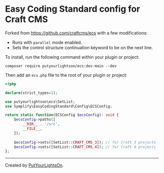 # Easy Coding Standard config for Craft CMS

Forked from https://github.com/craftcms/ecs with a few modifications:
- Runs with `parallel` mode enabled.
- Sets the control structure continuation keyword to be on the next line.

To install, run the following command within your plugin or project:

```shell
composer require putyourlightson/ecs:dev-main --dev
```

Then add an `ecs.php` file to the root of your plugin or project:

```php
<?php

declare(strict_types=1);

use putyourlightson\ecs\SetList;
use Symplify\EasyCodingStandard\Config\ECSConfig;

return static function(ECSConfig $ecsConfig): void {
    $ecsConfig->paths([
        __DIR__ . '/src',
        __FILE__,
    ]);
    
    $ecsConfig->sets([SetList::CRAFT_CMS_3]); // for Craft 3 projects
    $ecsConfig->sets([SetList::CRAFT_CMS_4]); // for Craft 4 projects
};
```

---

Created by [PutYourLightsOn](https://putyourlightson.com/).
